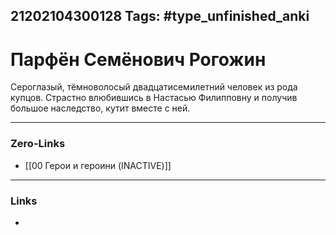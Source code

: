 21202104300128
Tags: #type_unfinished_anki
---
# Парфён Семёнович Рогожин

  Сероглазый, тёмноволосый двадцатисемилетний человек из рода купцов. Страстно влюбившись в Настасью Филипповну и получив большое наследство, кутит вместе с ней.

---
### Zero-Links
- [[00 Герои и героини (INACTIVE)]]
---
### Links
-